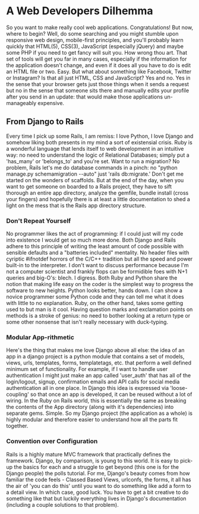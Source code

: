# A Web Developers Dilhemma

So you want to make really cool web applications. Congratulations! But now, where to begin? Well, do some searching and you might stumble upon responsive web design, mobile-first principles, and you'll probably learn quickly that HTML(5), CSS(3), JavaScript (especially jQuery) and maybe some PHP if you need to get fancy will suit you. How wrong thou art. That set of tools will get you far in many cases, especially if the information for the application doesn't change, and even if it does all you have to do is edit an HTML file or two. Easy. But what about something like Facebook, Twitter or Instagram? Is that all just HTML, CSS and JavaScript? Yes and no. Yes in the sense that your browser gets just those things when it sends a request but no in the sense that someone sits there and manually edits your profile after you send in an update: that would make those applications un-manageably expensive. 

## From Django to Rails

Every time I pick up some Rails, I am remiss: I love Python, I love Django and somehow liking both presents in my mind a sort of existensial crisis. Ruby is a wonderful language that lends itself to web development in an intuitive way: no need to understand the logic of Relational Databases; simply put a 'has_many' or 'belongs_to' and you're set. Want to run a migration? No problem, Rails let's me do database commands in a pinch: no "python manage.py schemamigration --auto" just 'rails db:migrate.' Don't get me started on the wonders of scaffolds. But at the end of the day, when you want to get someone on boarded to a Rails project, they have to sift thorough an entire app directory, analyze the gemfile, bundle install (cross your fingers) and hopefully there is at least a little documentation to shed a light on the mess that is the Rails app directory structure.

### Don't Repeat Yourself
No programmer likes the act of programming: if I could just will my code into existence I would get so much more done. Both Django and Rails adhere to this principle of writing the least amount of code possible with sensible defaults and a "batteries included" mentality. No header files with cyriptic #ifnotdef horrors of the C/C++ tradition but all the speed and power built-in to the interpreter. I don't want to discuss performance because I'm not a computer scientist and frankly flops can be formidible foes with N+1 queries and big-O's: blech. I digress. Both Ruby and Python share the notion that making life easy on the coder is the simplest way to progress the software to new heights. Python looks better, hands down. I can show a novice programmer some Python code and they can tell me what it does with little to no explanation. Ruby, on the other hand, takes some getting used to but man is it cool. Having question marks and exclamation points on methods is a stroke of genius: no need to bother looking at a return type or some other nonsense that isn't really necessary with duck-typing.

### Modular App-rithmetic
Here's the thing that makes me love Django above all else: the idea of an app in a django project is a python module that contains a set of models, views, urls, templates, forms, templatetags, etc. that perform a well defined minimum set of functionality. For example, if I want to handle user authentication I might just make an app called 'user_auth' that has all of the login/logout, signup, confirmation emails and API calls for social media authentication all in one place. In Django this idea is expressed via 'loose-coupling' so that once an app is developed, it can be reused without a lot of wiring. In the Ruby on Rails world, this is essentially the same as breaking the contents of the App directory (along with it's dependencies) into separate gems. Simple. So my Django project (the application as a whole) is highly modular and therefore easier to understand how all the parts fit together. 

### Convention over Configuration
Rails is a highly mature MVC framework that practically defines the framework. Django, by comparison, is young to this world. It is easy to pick-up the basics for each and a struggle to get beyond (this one is for the Django people) the polls tutorial. For me, Django's beauty comes from how familiar the code feels - Classed Based Views, urlconfs, the forms, it all has the air of 'you can do this' until you want to do something like add a form to a detail view. In which case, good luck. You have to get a bit creative to do something like that but luckily everything lives in Django's documentation (including a couple solutions to that problem).